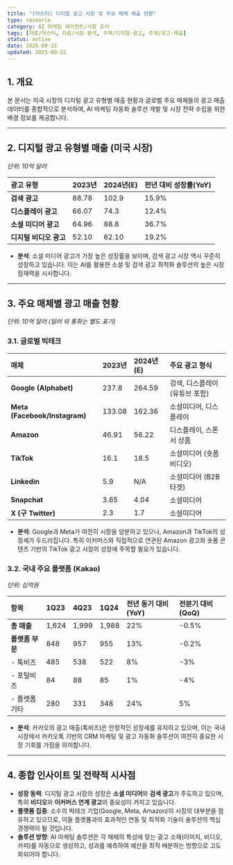 ```yaml
---
title: "[마스터] 디지털 광고 시장 및 주요 매체 매출 현황"
type: resource
category: AI 마케팅 에이전트/시장 조사
tags: [자료/마스터, 자료/시장-분석, 주제/디지털-광고, 주제/광고-매출]
status: active
date: 2025-09-22
updated: 2025-09-22
---
```


## 1. 개요

본 문서는 미국 시장의 디지털 광고 유형별 매출 현황과 글로벌 주요 매체들의 광고 매출 데이터를 종합적으로 분석하여, AI 마케팅 자동화 솔루션 개발 및 시장 전략 수립을 위한 배경 정보를 제공합니다.

---

## 2. 디지털 광고 유형별 매출 (미국 시장)

*단위: 10억 달러*

| 광고 유형 | 2023년 | 2024년(E) | 전년 대비 성장률(YoY) |
| :--- | :--- | :--- | :--- |
| **검색 광고** | 88.78 | 102.9 | 15.9% |
| **디스플레이 광고** | 66.07 | 74.3 | 12.4% |
| **소셜 미디어 광고** | 64.96 | 88.8 | 36.7% |
| **디지털 비디오 광고** | 52.10 | 62.10 | 19.2% |

- **분석**: 소셜 미디어 광고가 가장 높은 성장률을 보이며, 검색 광고 시장 역시 꾸준히 성장하고 있습니다. 이는 AI를 활용한 소셜 및 검색 광고 최적화 솔루션의 높은 시장 잠재력을 시사합니다.

---

## 3. 주요 매체별 광고 매출 현황

*단위: 10억 달러 (달러 외 통화는 별도 표기)*

### 3.1. 글로벌 빅테크

| 매체 | 2023년 | 2024년(E) | 주요 광고 형식 |
| :--- | :--- | :--- | :--- |
| **Google (Alphabet)** | 237.8 | 264.59 | 검색, 디스플레이 (유튜브 포함) |
| **Meta (Facebook/Instagram)** | 133.08 | 162.36 | 소셜미디어, 디스플레이 |
| **Amazon** | 46.91 | 56.22 | 디스플레이, 스폰서 상품 |
| **TikTok** | 16.1 | 18.5 | 소셜미디어 (숏폼 비디오) |
| **Linkedin** | 5.9 | N/A | 소셜미디어 (B2B 타겟) |
| **Snapchat** | 3.65 | 4.04 | 소셜미디어 |
| **X (구 Twitter)** | 2.3 | 1.7 | 소셜미디어 |

- **분석**: Google과 Meta가 여전히 시장을 양분하고 있으나, Amazon과 TikTok의 성장세가 두드러집니다. 특히 이커머스와 직접적으로 연관된 Amazon 광고와 숏폼 콘텐츠 기반의 TikTok 광고 시장의 성장에 주목할 필요가 있습니다.

### 3.2. 국내 주요 플랫폼 (Kakao)

*단위: 십억원*

| 항목 | 1Q23 | 4Q23 | 1Q24 | 전년 동기 대비(YoY) | 전분기 대비(QoQ) |
| :--- | :--- | :--- | :--- | :--- | :--- |
| **총 매출** | 1,624 | 1,999 | 1,988 | 22% | -0.5% |
| **플랫폼 부문** | 848 | 957 | 955 | 13% | -0.2% |
| - 톡비즈 | 485 | 538 | 522 | 8% | -3% |
| - 포털비즈 | 84 | 88 | 85 | 1% | -4% |
| - 플랫폼 기타 | 280 | 331 | 348 | 24% | 5% |

- **분석**: 카카오의 광고 매출(톡비즈)은 안정적인 성장세를 유지하고 있으며, 이는 국내 시장에서 카카오톡 기반의 CRM 마케팅 및 광고 자동화 솔루션이 여전히 중요한 시장 기회를 가짐을 의미합니다.

---

## 4. 종합 인사이트 및 전략적 시사점

- **성장 동력**: 디지털 광고 시장의 성장은 **소셜 미디어**와 **검색 광고**가 주도하고 있으며, 특히 **비디오**와 **이커머스 연계 광고**의 중요성이 커지고 있습니다.
- **플랫폼 집중**: 소수의 빅테크 기업(Google, Meta, Amazon)이 시장의 대부분을 점유하고 있으므로, 이들 플랫폼과의 효과적인 연동 및 최적화 기술이 솔루션의 핵심 경쟁력이 될 것입니다.
- **솔루션 방향**: AI 마케팅 솔루션은 각 매체의 특성에 맞는 광고 소재(이미지, 비디오, 카피)를 자동으로 생성하고, 성과를 예측하여 예산을 최적 배분하는 방향으로 고도화되어야 합니다.
